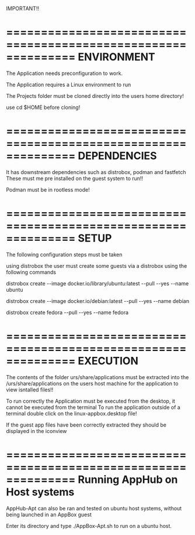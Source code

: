 IMPORTANT!!

==============================================================
ENVIRONMENT
==============================================================

The Application needs preconfiguration to work.

The Application requires a Linux environment to run

The Projects folder must be cloned directly into the users home directory!

use cd $HOME before cloning!

==============================================================
DEPENDENCIES
==============================================================

It has downstream dependencies such as distrobox, podman and fastfetch
These must me pre installed on the guest system to run!!

Podman must be in rootless mode!

==============================================================
SETUP
==============================================================

The following configuration steps must be taken

using distrobox the user must create some guests via a distrobox using the following commands

distrobox create --image docker.io/library/ubuntu:latest --pull --yes --name ubuntu

distrobox create --image docker.io/debian:latest --pull --yes --name debian

distrobox create fedora --pull --yes --name fedora

==============================================================
EXECUTION
==============================================================


The contents of the folder urs/share/applications must be extracted into the  
/urs/share/applications on the users host machine for the application to view isntalled files!!


To run correctly the Application must be executed from the desktop, it cannot be executed from the terminal
To run the application outside of a terminal double click on the linux-appbox.desktop file!

If the guest app files have been correctly extracted they should be displayed in the iconview

==============================================================
Running AppHub on Host systems
==============================================================

AppHub-Apt can also be ran and tested on ubuntu host systems, without being launched in an AppBox guest

Enter its directory and type ./AppBox-Apt.sh to run on a ubuntu host.
